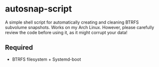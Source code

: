 # autosnap-script
A simple shell script for automatically creating and cleaning BTRFS subvolume snapshots. Works on my Arch Linux. However, please carefully review the code before using it, as it might corrupt your data!

## Required

 - BTRFS filesystem + Systemd-boot

